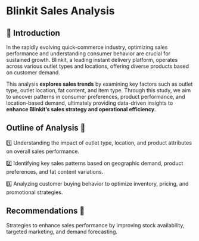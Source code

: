 # Blinkit Sales Analysis

## 📌 Introduction
In the rapidly evolving quick-commerce industry, optimizing sales performance and understanding consumer behavior are crucial for sustained growth. Blinkit, a leading instant delivery platform, operates across various outlet types and locations, offering diverse products based on customer demand.

This analysis **explores sales trends** by examining key factors such as outlet type, outlet location, fat content, and item type. Through this study, we aim to uncover patterns in consumer preferences, product performance, and location-based demand, ultimately providing data-driven insights to **enhance Blinkit’s sales strategy and operational efficiency**.




## Outline of Analysis 📌 

1️⃣ Understanding the impact of outlet type, location, and product attributes on overall sales performance.

2️⃣ Identifying key sales patterns based on geographic demand, product preferences, and fat content variations.

3️⃣ Analyzing customer buying behavior to optimize inventory, pricing, and promotional strategies.

## Recommendations 📌 
Strategies to enhance sales performance by improving stock availability, targeted marketing, and demand forecasting.